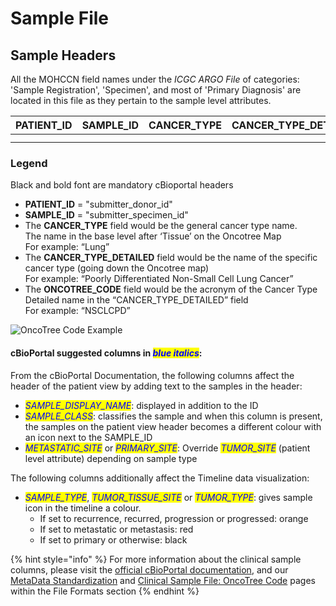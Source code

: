 # Sample File

## Sample Headers

All the MOHCCN field names under the _ICGC ARGO File_ of categories: 'Sample Registration', 'Specimen', and most of 'Primary Diagnosis' are located in this file as they pertain to the sample level attributes.

| **PATIENT\_ID** | **SAMPLE\_ID** | **CANCER\_TYPE** | **CANCER\_TYPE\_DETAILED** | **ONCOTREE\_CODE** | _<mark style="color:blue;">SAMPLE\_CLASS</mark>_ | SPECIMEN\_TISSUE\_SOURCE | TUMOUR\_NORMAL\_DESIGNATION | SPECIMEN\_TYPE | SUBMITTER\_SAMPLE\_ID | SAMPLE\_TYPE | SUBMITTER\_PRIMARY\_DIAGNOSIS\_ID | PATHOLOGICAL\_TUMOUR\_STAGING\_SYSTEM | PATHOLOGICAL\_T\_CATEGORY | PATHOLOGICAL\_N\_CATEGORY | PATHOLOGICAL\_M\_CATEGORY | PATHOLOGICAL\_STAGE\_GROUP | SPECIMEN\_ACQUISITION\_INTERVAL | TUMOUR\_HISTOLOGICAL\_TYPE | SPECIMEN\_ANATOMIC\_LOCATION | REFERENCE\_PATHOLOGY\_CONFIRMED | TUMOUR\_GRADING\_SYSTEM | TUMOUR\_GRADE | PERCENT\_TUMOUR\_CELLS | CANCER\_TYPE\_CODE | LYMPH\_NODES\_EXAMINED\_STATUS | NUMBER\_LYMPH\_NODES\_POSITIVE | CLINICAL\_TUMOUR\_STAGING\_SYSTEM | CLINICAL\_T\_CATEGORY | CLINICAL\_N\_CATEGORY | CLINICAL\_M\_CATEGORY | CLINICAL\_STAGE\_GROUP |
| --------------- | -------------- | ---------------- | -------------------------- | ------------------ | ------------------------------------------------ | ------------------------ | --------------------------- | -------------- | --------------------- | ------------ | --------------------------------- | ------------------------------------- | ------------------------- | ------------------------- | ------------------------- | -------------------------- | ------------------------------- | -------------------------- | ---------------------------- | ------------------------------- | ----------------------- | ------------- | ---------------------- | ------------------ | ------------------------------ | ------------------------------ | --------------------------------- | --------------------- | --------------------- | --------------------- | ---------------------- |
|                 |                |                  |                            |                    |                                                  |                          |                             |                |                       |              |                                   |                                       |                           |                           |                           |                            |                                 |                            |                              |                                 |                         |               |                        |                    |                                |                                |                                   |                       |                       |                       |                        |
|                 |                |                  |                            |                    |                                                  |                          |                             |                |                       |              |                                   |                                       |                           |                           |                           |                            |                                 |                            |                              |                                 |                         |               |                        |                    |                                |                                |                                   |                       |                       |                       |                        |

### Legend

Black and bold font are mandatory cBioportal headers

* **PATIENT\_ID** = "submitter\_donor\_id"
* **SAMPLE\_ID** = "submitter\_specimen\_id"
* The **CANCER\_TYPE** field would be the general cancer type name.\
  &#x20;       The name in the base level after ‘Tissue’ on the Oncotree Map\
  &#x20;               For example: “Lung”
* The **CANCER\_TYPE\_DETAILED** field would be the name of the specific cancer type (going down the Oncotree map)\
  &#x20;       For example: “Poorly Differentiated Non-Small Cell Lung Cancer”
* The **ONCOTREE\_CODE** field would be the acronym of the Cancer Type Detailed name in the “CANCER\_TYPE\_DETAILED” field\
  &#x20;       For example: “NSCLCPD”

![OncoTree Code Example](../../.gitbook/assets/oncotree\_code\_example.png)

#### cBioPortal suggested columns in _<mark style="color:blue;">blue italics</mark>_:

From the cBioPortal Documentation, the following columns affect the header of the patient view by adding text to the samples in the header:

* _<mark style="color:blue;">SAMPLE\_DISPLAY\_NAME</mark>_: displayed in addition to the ID
* _<mark style="color:blue;">SAMPLE\_CLASS</mark>_: classifies the sample and when this column is present, the samples on the patient view header becomes a different colour with an icon next to the SAMPLE\_ID
* _<mark style="color:blue;">METASTATIC\_SITE</mark>_ or _<mark style="color:blue;">PRIMARY\_SITE</mark>_: Override _<mark style="color:blue;">TUMOR\_SITE</mark>_ (patient level attribute) depending on sample type

The following columns additionally affect the Timeline data visualization:

* _<mark style="color:blue;">SAMPLE\_TYPE</mark>_, _<mark style="color:blue;">TUMOR\_TISSUE\_SITE</mark>_ or _<mark style="color:blue;">TUMOR\_TYPE</mark>_: gives sample icon in the timeline a colour.
  * If set to recurrence, recurred, progression or progressed: orange
  * If set to metastatic or metastasis: red
  * If set to primary or otherwise: black

{% hint style="info" %}
For more information about the clinical sample columns, please visit the [official cBioPortal documentation](https://docs.cbioportal.org/5.1-data-loading/data-loading/file-formats#clinical-sample-columns), and our [MetaData Standardization](../../file-formats/clinical-files-format/metadata-standardization.md) and [Clinical Sample File: OncoTree Code](../../file-formats/clinical-files-format/clinical-sample-file-oncotree-code.md) pages within the File Formats section
{% endhint %}
